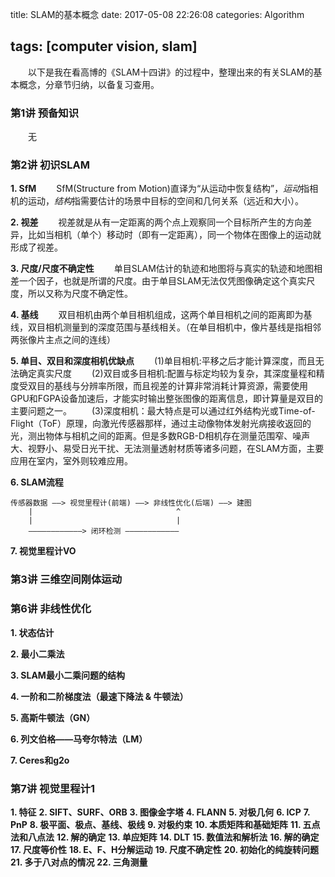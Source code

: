 title: SLAM的基本概念
date: 2017-05-08 22:26:08
categories: Algorithm

tags: [computer vision, slam]
---

　　以下是我在看高博的《SLAM十四讲》的过程中，整理出来的有关SLAM的基本概念，分章节归纳，以备复习查用。

<!--more-->

### **第1讲 预备知识**
　　无

### **第2讲 初识SLAM**
**1. SfM**
　　SfM(Structure from Motion)直译为“从运动中恢复结构”，*运动*指相机的运动，*结构*指需要估计的场景中目标的空间和几何关系（远近和大小）。

**2. 视差**
　　视差就是从有一定距离的两个点上观察同一个目标所产生的方向差异，比如当相机（单个）移动时（即有一定距离），同一个物体在图像上的运动就形成了视差。

**3. 尺度/尺度不确定性**
　　单目SLAM估计的轨迹和地图将与真实的轨迹和地图相差一个因子，也就是所谓的尺度。由于单目SLAM无法仅凭图像确定这个真实尺度，所以又称为尺度不确定性。

**4. 基线**
　　双目相机由两个单目相机组成，这两个单目相机之间的距离即为基线，双目相机测量到的深度范围与基线相关。（在单目相机中，像片基线是指相邻两张像片主点之间的连线）

**5. 单目、双目和深度相机优缺点**
　　(1)单目相机:平移之后才能计算深度，而且无法确定真实尺度
　　(2)双目或多目相机:配置与标定均较为复杂，其深度量程和精度受双目的基线与分辨率所限，而且视差的计算非常消耗计算资源，需要使用GPU和FGPA设备加速后，才能实时输出整张图像的距离信息，即计算量是双目的主要问题之一。
　　(3)深度相机：最大特点是可以通过红外结构光或Time-of-Flight（ToF）原理，向激光传感器那样，通过主动像物体发射光病接收返回的光，测出物体与相机之间的距离。但是多数RGB-D相机存在测量范围窄、噪声大、视野小、易受日光干扰、无法测量透射材质等诸多问题，在SLAM方面，主要应用在室内，室外则较难应用。

**6. SLAM流程**

    传感器数据 ——> 视觉里程计(前端) ——> 非线性优化(后端) ——> 建图
        |                                ^
        |                                |
        ————————————> 闭环检测 ————————————

**7. 视觉里程计VO**

### **第3讲 三维空间刚体运动**

### **第6讲 非线性优化**
**1. 状态估计**

**2. 最小二乘法**

**3. SLAM最小二乘问题的结构**

**4. 一阶和二阶梯度法（最速下降法 & 牛顿法）**

**5. 高斯牛顿法（GN）**

**6. 列文伯格——马夸尔特法（LM）**

**7. Ceres和g2o**

### **第7讲 视觉里程计1**
**1. 特征**
**2. SIFT、SURF、ORB**
**3. 图像金字塔**
**4. FLANN**
**5. 对极几何**
**6. ICP**
**7. PnP**
**8. 极平面、极点、基线、极线**
**9. 对极约束**
**10. 本质矩阵和基础矩阵**
**11. 五点法和八点法**
**12. 解的确定**
**13. 单应矩阵**
**14. DLT**
**15. 数值法和解析法**
**16. 解的确定**
**17. 尺度等价性**
**18. E、F、H分解运动**
**19. 尺度不确定性**
**20. 初始化的纯旋转问题**
**21. 多于八对点的情况**
**22. 三角测量**